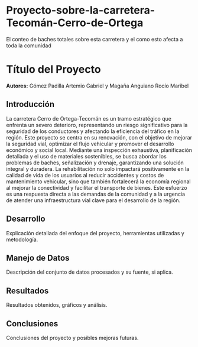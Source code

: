 # Proyecto-sobre-la-carretera-Tecomán-Cerro-de-Ortega
El conteo de baches totales sobre esta carretera y el como esto afecta a toda la comunidad
# Título del Proyecto
**Autores:** Gómez Padilla Artemio Gabriel y Magaña Anguiano Rocío Maribel

## Introducción
La carretera Cerro de Ortega-Tecomán es un tramo estratégico que enfrenta un severo deterioro, representando un riesgo significativo para la seguridad de los conductores y afectando la eficiencia del tráfico en la región. Este proyecto se centra en su renovación, con el objetivo de mejorar la seguridad vial, optimizar el flujo vehicular y promover el desarrollo económico y social local. Mediante una inspección exhaustiva, planificación detallada y el uso de materiales sostenibles, se busca abordar los problemas de baches, señalización y drenaje, garantizando una solución integral y duradera. 
La rehabilitación no solo impactará positivamente en la calidad de vida de los usuarios al reducir accidentes y costos de mantenimiento vehicular, sino que también fortalecerá la economía regional al mejorar la conectividad y facilitar el transporte de bienes. Este esfuerzo es una respuesta directa a las demandas de la comunidad y a la urgencia de atender una infraestructura vial clave para el desarrollo de la región.

## Desarrollo
Explicación detallada del enfoque del proyecto, herramientas utilizadas y metodología.

## Manejo de Datos
Descripción del conjunto de datos procesados y su fuente, si aplica.

## Resultados
Resultados obtenidos, gráficos y análisis.

## Conclusiones
Conclusiones del proyecto y posibles mejoras futuras.
